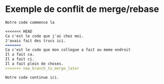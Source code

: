 # Exemple de conflit de merge/rebase

```markdown
Notre code commence la

<<<<<<< HEAD
Ca c'est le code que j'ai chez moi.
J'avais fait des trucs ici.
=======
Ca c'est le code que mon collegue a fait au meme endroit
Il a fait ca.
Il a fait ci. 
Il a fait plein de choses.
>>>>>>> new_branch_to_merge_later

Notre code continue ici.
```
